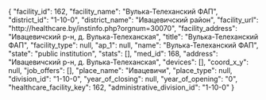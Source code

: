 {
    "facility_id": 162,
    "facility_name": "Вулька-Телеханский ФАП",
    "district_id": "1-10-0",
    "district_name": "Ивацевичский район",
    "facility_url": "http:\/\/healthcare.by\/instinfo.php?orgnum=30070",
    "facility_address": "Ивацевичский р-н, д. Вулька-Телеханская",
    "title": "Вулька-Телеханский ФАП",
    "facility_type": null,
    "ap_1": null,
    "name": "Вулька-Телеханский ФАП",
    "state": "public institution",
    "stats": [],
    "med_id": 168,
    "address": "Ивацевичский р-н, д. Вулька-Телеханская",
    "devices": [],
    "coord_x_y": null,
    "job_offers": [],
    "place_name": "Ивацевичи",
    "place_type": null,
    "division_id": "1-10-0",
    "year_of_closing": null,
    "year_of_opening": "0",
    "healthcare_facility_key": 162,
    "administrative_division_id": "1-10-0"
}
